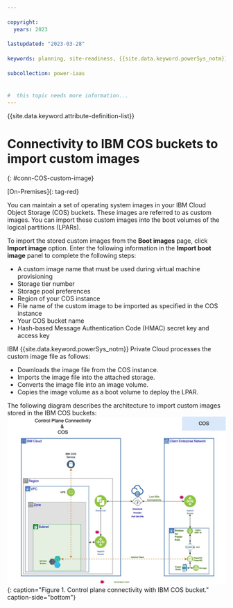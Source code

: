```yaml
---

copyright:
  years: 2023

lastupdated: "2023-03-28"

keywords: planning, site-readiness, {{site.data.keyword.powerSys_notm}} as a service, private cloud

subcollection: power-iaas


#  this topic needs more information...
---
```


{{site.data.keyword.attribute-definition-list}}

# Connectivity to IBM COS buckets to import custom images
{: #conn-COS-custom-image}

[On-Premises]{: tag-red}

You can maintain a set of operating system images in your IBM Cloud Object Storage (COS) buckets. These images are referred to as custom images. You can import these custom images into the boot volumes of the logical partitions (LPARs).

To import the stored custom images from the **Boot images** page, click **Import image** option. Enter the following information in the **Import boot image** panel to complete the following steps:
* A custom image name that must be used during virtual machine provisioning
* Storage tier number
* Storage pool preferences
* Region of your COS instance
* File name of the custom image to be imported as specified in the COS instance
* Your COS bucket name
* Hash-based Message Authentication Code (HMAC) secret key and access key

IBM {{site.data.keyword.powerSys_notm}} Private Cloud processes the custom image file as follows:
* Downloads the image file from the COS instance.
* Imports the image file into the attached storage.
* Converts the image file into an image volume.
* Copies the image volume as a boot volume to deploy the LPAR.

The following diagram describes the architecture to import custom images stored in the IBM COS buckets:
![Control plane connectivity with IBM COS bucket.](./figures/COS-VPE-direct-link-control-plane.jpg "Control plane connectivity with IBM COS bucket."){: caption="Figure 1. Control plane connectivity with IBM COS bucket." caption-side="bottom"}
